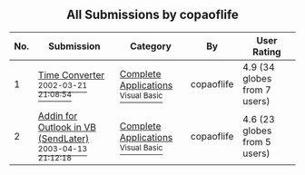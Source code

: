 ﻿<div align="center">

## All Submissions by copaoflife

</div>

No.  | Submission | Category | By   | User Rating
---- | ---------- | -------- | ---- | -----------
1 | [Time Converter<br /><sup>2002-03-21 21:08:54</sup>](https://github.com/Planet-Source-Code/copaoflife-time-converter__1-32941) | [Complete Applications<br /><sup>Visual Basic</sup>](../ByCategory/complete-applications__1-27.md) | copaoflife | 4.9 (34 globes from 7 users)
2 | [Addin for Outlook in VB \(SendLater\)<br /><sup>2003-04-13 21:12:18</sup>](https://github.com/Planet-Source-Code/copaoflife-addin-for-outlook-in-vb-sendlater__1-44715) | [Complete Applications<br /><sup>Visual Basic</sup>](../ByCategory/complete-applications__1-27.md) | copaoflife | 4.6 (23 globes from 5 users)
